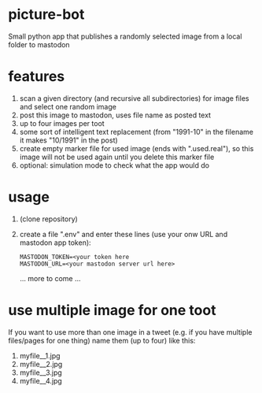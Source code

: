 # picture-bot
Small python app that publishes a randomly selected image from a local folder to mastodon

# features
1. scan a given directory (and recursive all subdirectories) for image files and select one random image
2. post this image to mastodon, uses file name as posted text
3. up to four images per toot
4. some sort of intelligent text replacement (from "1991-10" in the filename it makes "10/1991" in the post)
5. create empty marker file for used image (ends with ".used.real"), so this image will not be used again until you delete this marker file
6. optional: simulation mode to check what the app would do

# usage
1. (clone repository)
2. create a file ".env" and enter these lines (use your onw URL and mastodon app token):

    ```
    MASTODON_TOKEN=<your token here
    MASTODON_URL=<your mastodon server url here>
    ```

    ... more to come ...
    

# use multiple image for one toot
If you want to use more than one image in a tweet (e.g. if you have multiple files/pages for one thing) name them (up to four) like this:
1. myfile__1.jpg
2. myfile__2.jpg
3. myfile__3.jpg
4. myfile__4.jpg